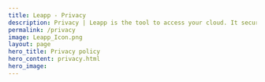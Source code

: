 ```yaml
---
title: Leapp - Privacy
description: Privacy | Leapp is the tool to access your cloud. It securely stores your access information and generates temporary credential sets to access AWS and Azure Cloud environments. It manage AWS Single Sign-On and access to EC2 instances through SSM 
permalink: /privacy
image: Leapp_Icon.png
layout: page
hero_title: Privacy policy
hero_content: privacy.html
hero_image: 
---
```

